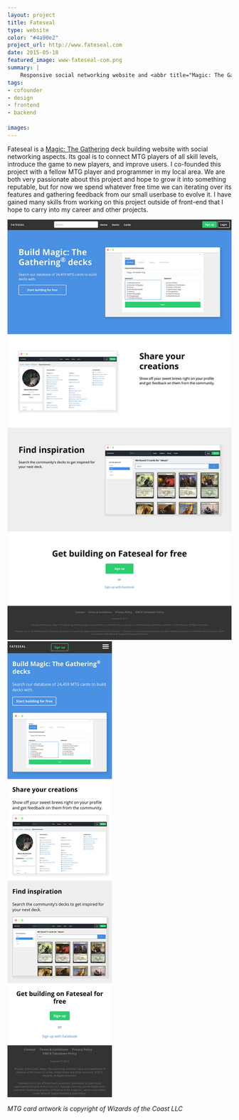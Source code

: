```yaml
---
layout: project
title: Fateseal
type: website
color: "#4a90e2"
project_url: http://www.fateseal.com
date: 2015-05-18
featured_image: www-fateseal-com.png
summary: |
    Responsive social networking website and <abbr title="Magic: The Gathering">MTG</abbr> deck building tool
tags:
- cofounder
- design
- frontend
- backend

images:
---
```


Fateseal is a [Magic: The Gathering](http://en.wikipedia.org/wiki/Magic:_The_Gathering) deck building website with social networking aspects. Its goal is to connect MTG players of all skill levels, introduce the game to new players, and improve users. I co-founded this project with a fellow MTG player and programmer in my local area. We are both very passionate about this project and hope to grow it into something reputable, but for now we spend whatever free time we can iterating over its features and gathering feedback from our small userbase to evolve it. I have gained many skills from working on this project outside of front-end that I hope to carry into my career and other projects.

<div class="row">
    <div class="col-xs-12 col-md-7">
        <div class="browser">
            <div class="browser-toolbar">
                <div class="browser-icons"></div>
            </div>
            <div class="browser-viewport">
                <img src="/img/www-fateseal-com.jpg" alt="">
            </div>
        </div>
    </div>
    <div class="col-xs-12 col-md-5">
        <div class="iphone">
            <div class="iphone-screen">
                <img src="/img/www-fateseal-com-mobile.jpg" alt="">
            </div>
        </div>
    </div>
</div>

<!-- 
![alt](/img/www-fateseal-com-decks.png)
![alt](/img/www-fateseal-com-signup.png)
![alt](/img/www-fateseal-com-cards.png)
 -->
_MTG card artwork is copyright of Wizards of the Coast LLC_